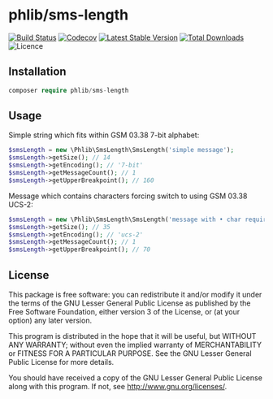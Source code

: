 # phlib/sms-length

[![Build Status](https://img.shields.io/travis/phlib/sms-length/master.svg?style=flat-square)](https://travis-ci.org/phlib/sms-length)
[![Codecov](https://img.shields.io/codecov/c/github/phlib/sms-length.svg?style=flat-square)](https://codecov.io/gh/phlib/sms-length)
[![Latest Stable Version](https://img.shields.io/packagist/v/phlib/sms-length.svg?style=flat-square)](https://packagist.org/packages/phlib/sms-length)
[![Total Downloads](https://img.shields.io/packagist/dt/phlib/sms-length.svg?style=flat-square)](https://packagist.org/packages/phlib/sms-length)
![Licence](https://img.shields.io/github/license/phlib/sms-length.svg?style=flat-square)

## Installation

```php
composer require phlib/sms-length
```

## Usage

Simple string which fits within GSM 03.38 7-bit alphabet:

```php
$smsLength = new \Phlib\SmsLength\SmsLength('simple message');
$smsLength->getSize(); // 14
$smsLength->getEncoding(); // '7-bit'
$smsLength->getMessageCount(); // 1
$smsLength->getUpperBreakpoint(); // 160
```

Message which contains characters forcing switch to using GSM 03.38 UCS-2:

```php
$smsLength = new \Phlib\SmsLength\SmsLength('message with • char requiring UCS-2');
$smsLength->getSize(); // 35
$smsLength->getEncoding(); // 'ucs-2'
$smsLength->getMessageCount(); // 1
$smsLength->getUpperBreakpoint(); // 70
```

## License

This package is free software: you can redistribute it and/or modify
it under the terms of the GNU Lesser General Public License as published by
the Free Software Foundation, either version 3 of the License, or
(at your option) any later version.

This program is distributed in the hope that it will be useful,
but WITHOUT ANY WARRANTY; without even the implied warranty of
MERCHANTABILITY or FITNESS FOR A PARTICULAR PURPOSE.  See the
GNU Lesser General Public License for more details.

You should have received a copy of the GNU Lesser General Public License
along with this program.  If not, see <http://www.gnu.org/licenses/>.
